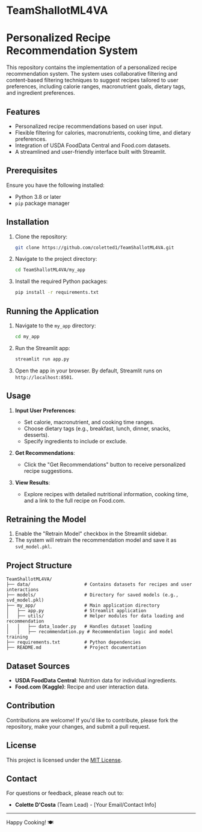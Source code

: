 # TeamShallotML4VA

# Personalized Recipe Recommendation System

This repository contains the implementation of a personalized recipe recommendation system. The system uses collaborative filtering and content-based filtering techniques to suggest recipes tailored to user preferences, including calorie ranges, macronutrient goals, dietary tags, and ingredient preferences.

## Features
- Personalized recipe recommendations based on user input.
- Flexible filtering for calories, macronutrients, cooking time, and dietary preferences.
- Integration of USDA FoodData Central and Food.com datasets.
- A streamlined and user-friendly interface built with Streamlit.

## Prerequisites
Ensure you have the following installed:
- Python 3.8 or later
- `pip` package manager

## Installation
1. Clone the repository:
   ```bash
   git clone https://github.com/coletted1/TeamShallotML4VA.git
   ```
2. Navigate to the project directory:
   ```bash
   cd TeamShallotML4VA/my_app
   ```
3. Install the required Python packages:
   ```bash
   pip install -r requirements.txt
   ```

## Running the Application
1. Navigate to the `my_app` directory:
   ```bash
   cd my_app
   ```
2. Run the Streamlit app:
   ```bash
   streamlit run app.py
   ```
3. Open the app in your browser. By default, Streamlit runs on `http://localhost:8501`.

## Usage
1. **Input User Preferences**:
   - Set calorie, macronutrient, and cooking time ranges.
   - Choose dietary tags (e.g., breakfast, lunch, dinner, snacks, desserts).
   - Specify ingredients to include or exclude.

2. **Get Recommendations**:
   - Click the "Get Recommendations" button to receive personalized recipe suggestions.

3. **View Results**:
   - Explore recipes with detailed nutritional information, cooking time, and a link to the full recipe on Food.com.

## Retraining the Model
1. Enable the "Retrain Model" checkbox in the Streamlit sidebar.
2. The system will retrain the recommendation model and save it as `svd_model.pkl`.

## Project Structure
```
TeamShallotML4VA/
├── data/                    # Contains datasets for recipes and user interactions
├── models/                  # Directory for saved models (e.g., svd_model.pkl)
├── my_app/                  # Main application directory
│   ├── app.py               # Streamlit application
│   ├── utils/               # Helper modules for data loading and recommendation
│   │   ├── data_loader.py   # Handles dataset loading
│   │   ├── recommendation.py # Recommendation logic and model training
├── requirements.txt         # Python dependencies
├── README.md                # Project documentation
```

## Dataset Sources
- **USDA FoodData Central**: Nutrition data for individual ingredients.
- **Food.com (Kaggle)**: Recipe and user interaction data.

## Contribution
Contributions are welcome! If you'd like to contribute, please fork the repository, make your changes, and submit a pull request.

## License
This project is licensed under the [MIT License](LICENSE).

## Contact
For questions or feedback, please reach out to:
- **Colette D'Costa** (Team Lead) - [Your Email/Contact Info]

---

Happy Cooking! 🍽️
```
